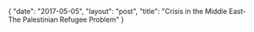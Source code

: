 {
   "date": "2017-05-05",
   "layout": "post",
   "title": "Crisis in the Middle East- The Palestinian Refugee Problem"
}

